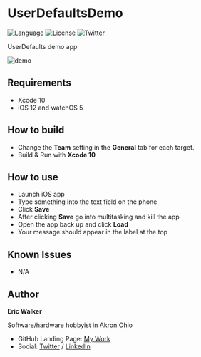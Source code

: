 # UserDefaultsDemo

[![Language](http://img.shields.io/badge/language-swift-brightgreen.svg?style=flat)](https://developer.apple.com/swift)
[![License](http://img.shields.io/badge/license-MIT-lightgrey.svg?style=flat)](http://mit-license.org)
[![Twitter](https://img.shields.io/badge/twitter-ewalk40-blue.svg)](https://twitter.com/ewalk40)

UserDefaults demo app

![demo](demo.gif)

## Requirements

- Xcode 10
- iOS 12 and watchOS 5


## How to build

- Change the **Team** setting in the **General** tab for each target.
- Build & Run with **Xcode 10**

## How to use

- Launch iOS app
- Type something into the text field on the phone
- Click **Save**
- After clicking **Save** go into multitasking and kill the app
- Open the app back up and click **Load**
- Your message should appear in the label at the top

## Known Issues

- N/A

## Author

**Eric Walker**

Software/hardware hobbyist in Akron Ohio

- GitHub Landing Page:  [My Work](https://ewalk40.github.io/)
- Social: [Twitter](https://twitter.com/ewalk40) / [LinkedIn](https://www.linkedin.com/in/eric-walker-003364117)
